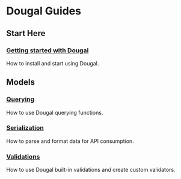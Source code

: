 # Dougal Guides

## Start Here

### [Getting started with Dougal](./getting_started.md)

How to install and start using Dougal.

## Models

### [Querying](./querying.md)

How to use Dougal querying functions.

### [Serialization](./serialization.md)

How to parse and format data for API consumption.

### [Validations](./validations.md)

How to use Dougal built-in validations and create custom validators.
